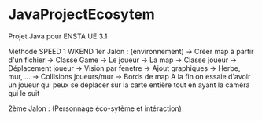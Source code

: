 # JavaProjectEcosytem
Projet Java pour ENSTA UE 3.1

Méthode SPEED 1 WKEND
1er Jalon : (environnement)
    -> Créer map à partir d'un fichier
    -> Classe Game
        -> Le joueur
        -> La map
    -> Classe joueur
    -> Déplacement joueur
    -> Vision par fenetre
    -> Ajout graphiques
        -> Herbe, mur, ...
    -> Collisions joueurs/mur
    -> Bords de map
A la fin on essaie d'avoir un joueur qui peux se déplacer sur la carte entière tout en ayant la caméra qui le suit

2ème Jalon : (Personnage éco-sytème et intéraction)

